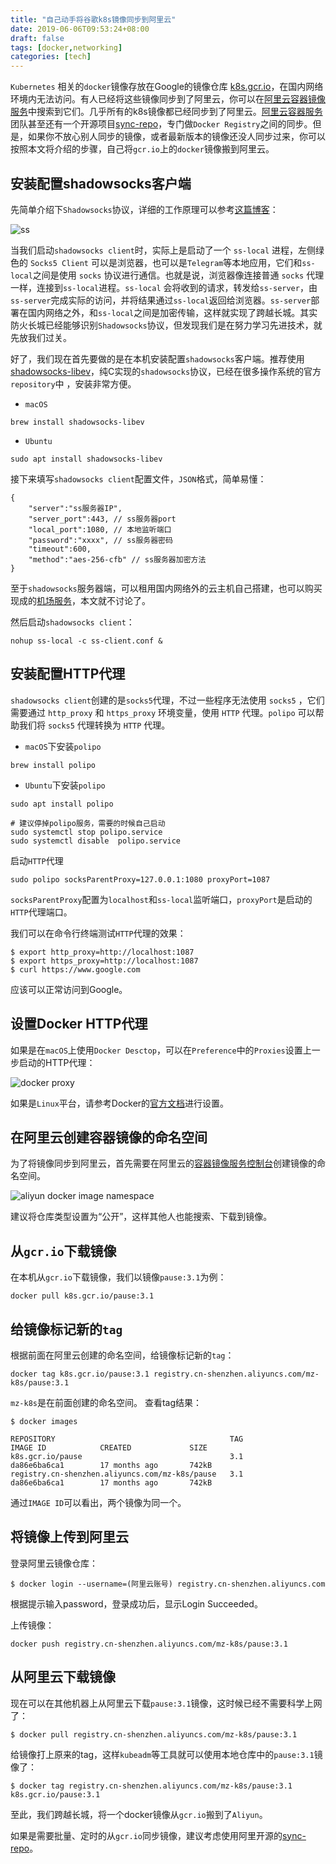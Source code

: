 ```yaml
---
title: "自己动手将谷歌k8s镜像同步到阿里云"
date: 2019-06-06T09:53:24+08:00
draft: false
tags: [docker,networking]
categories: [tech]
---
```


`Kubernetes` 相关的`docker`镜像存放在Google的镜像仓库 [k8s.gcr.io](https://cloud.google.com/container-registry/)，在国内网络环境内无法访问。有人已经将这些镜像同步到了阿里云，你可以在[阿里云容器镜像服务](https://cr.console.aliyun.com/cn-shenzhen/instances/images)中搜索到它们。几乎所有的k8s镜像都已经同步到了阿里云。[阿里云容器服务](https://www.aliyun.com/product/containerservice)团队甚至还有一个开源项目[sync-repo](https://github.com/AliyunContainerService/sync-repo)，专门做`Docker Registry`之间的同步。但是，如果你不放心别人同步的镜像，或者最新版本的镜像还没人同步过来，你可以按照本文将介绍的步骤，自己将`gcr.io`上的`docker`镜像搬到阿里云。

## 安装配置shadowsocks客户端

先简单介绍下`Shadowsocks`协议，详细的工作原理可以参考[这篇博客](https://www.desgard.com/Shadowsocks-1/)：

![ss](https://cdn.mazhen.tech/images/202209220955184.png)

当我们启动`shadowsocks client`时，实际上是启动了一个 `ss-local` 进程，左侧绿色的 `Socks5 Client` 可以是浏览器，也可以是`Telegram`等本地应用，它们和`ss-local`之间是使用 `socks` 协议进行通信。也就是说，浏览器像连接普通 `socks` 代理一样，连接到`ss-local`进程。`ss-local` 会将收到的请求，转发给`ss-server`，由`ss-server`完成实际的访问，并将结果通过`ss-local`返回给浏览器。`ss-server`部署在国内网络之外，和`ss-local`之间是加密传输，这样就实现了跨越长城。其实防火长城已经能够识别`Shadowsocks`协议，但发现我们是在努力学习先进技术，就先放我们过关。

好了，我们现在首先要做的是在本机安装配置`shadowsocks`客户端。推荐使用[shadowsocks-libev](https://github.com/shadowsocks/shadowsocks-libev)，纯C实现的`shadowsocks`协议，已经在很多操作系统的官方`repository`中 ，安装非常方便。

* `macOS`

```
brew install shadowsocks-libev
```

* `Ubuntu`

```
sudo apt install shadowsocks-libev
```

接下来填写`shadowsocks client`配置文件，`JSON`格式，简单易懂：

```
{
    "server":"ss服务器IP",
    "server_port":443, // ss服务器port
    "local_port":1080, // 本地监听端口
    "password":"xxxx", // ss服务器密码
    "timeout":600,
    "method":"aes-256-cfb" // ss服务器加密方法
}
```
至于`shadowsocks`服务器端，可以租用国内网络外的云主机自己搭建，也可以购买现成的[机场服务](https://www.emptyus.com/aff.php?uid=16723)，本文就不讨论了。

然后启动`shadowsocks client`：

```
nohup ss-local -c ss-client.conf &
```


## 安装配置HTTP代理

`shadowsocks client`创建的是`socks5`代理，不过一些程序无法使用 `socks5` ，它们需要通过 `http_proxy` 和 `https_proxy` 环境变量，使用 `HTTP` 代理。`polipo` 可以帮助我们将 `socks5` 代理转换为 `HTTP` 代理。

* `macOS`下安装`polipo`

```
brew install polipo
```

* `Ubuntu`下安装`polipo`

```
sudo apt install polipo

# 建议停掉polipo服务，需要的时候自己启动
sudo systemctl stop polipo.service
sudo systemctl disable  polipo.service
```

启动`HTTP`代理

```
sudo polipo socksParentProxy=127.0.0.1:1080 proxyPort=1087
```

`socksParentProxy`配置为`localhost`和`ss-local`监听端口，`proxyPort`是启动的`HTTP`代理端口。

我们可以在命令行终端测试`HTTP`代理的效果：

```
$ export http_proxy=http://localhost:1087
$ export https_proxy=http://localhost:1087
$ curl https://www.google.com
```

应该可以正常访问到Google。

## 设置Docker HTTP代理

如果是在`macOS`上使用`Docker Desctop`，可以在`Preference`中的`Proxies`设置上一步启动的HTTP代理：

![docker proxy](https://cdn.mazhen.tech/images/202209220957013.png)

如果是`Linux`平台，请参考Docker的[官方文档](https://docs.docker.com/config/daemon/systemd/#httphttps-proxy)进行设置。

## 在阿里云创建容器镜像的命名空间

为了将镜像同步到阿里云，首先需要在阿里云的[容器镜像服务控制台](https://cr.console.aliyun.com/cn-shenzhen/instances/namespaces)创建镜像的命名空间。

![aliyun docker image namespace](https://cdn.mazhen.tech/images/202209220958603.png)

建议将仓库类型设置为“公开”，这样其他人也能搜索、下载到镜像。

## 从`gcr.io`下载镜像

在本机从`gcr.io`下载镜像，我们以镜像`pause:3.1`为例：

```
docker pull k8s.gcr.io/pause:3.1
```

## 给镜像标记新的`tag`

根据前面在阿里云创建的命名空间，给镜像标记新的`tag`：

```
docker tag k8s.gcr.io/pause:3.1 registry.cn-shenzhen.aliyuncs.com/mz-k8s/pause:3.1
```

`mz-k8s`是在前面创建的命名空间。 查看tag结果：

```
$ docker images

REPOSITORY                                       TAG                 IMAGE ID            CREATED             SIZE
k8s.gcr.io/pause                                 3.1                 da86e6ba6ca1        17 months ago       742kB
registry.cn-shenzhen.aliyuncs.com/mz-k8s/pause   3.1                 da86e6ba6ca1        17 months ago       742kB
```

通过`IMAGE ID`可以看出，两个镜像为同一个。

## 将镜像上传到阿里云

登录阿里云镜像仓库：

```
$ docker login --username=(阿里云账号) registry.cn-shenzhen.aliyuncs.com
```

根据提示输入password，登录成功后，显示Login Succeeded。

上传镜像：

```
docker push registry.cn-shenzhen.aliyuncs.com/mz-k8s/pause:3.1
```

## 从阿里云下载镜像

现在可以在其他机器上从阿里云下载`pause:3.1`镜像，这时候已经不需要科学上网了：

```
$ docker pull registry.cn-shenzhen.aliyuncs.com/mz-k8s/pause:3.1
```

给镜像打上原来的tag，这样`kubeadm`等工具就可以使用本地仓库中的`pause:3.1`镜像了：

```
$ docker tag registry.cn-shenzhen.aliyuncs.com/mz-k8s/pause:3.1 k8s.gcr.io/pause:3.1
```

至此，我们跨越长城，将一个docker镜像从`gcr.io`搬到了`Aliyun`。

如果是需要批量、定时的从`gcr.io`同步镜像，建议考虑使用阿里开源的[sync-repo](https://github.com/AliyunContainerService/sync-repo)。
